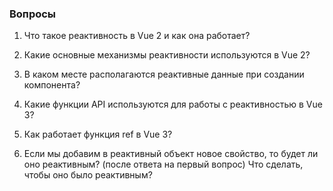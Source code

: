 ### Вопросы

1. Что такое реактивность в Vue 2 и как она работает?

2. Какие основные механизмы реактивности используются в Vue 2?

3. В каком месте располагаются реактивные данные при создании компонента?

4. Какие функции API используются для работы с реактивностью в Vue 3?

5. Как работает функция ref в Vue 3?

6. Если мы добавим в реактивный объект новое свойство, то будет ли оно реактивным?
(после ответа на первый вопрос) Что сделать, чтобы оно было реактивным?

   